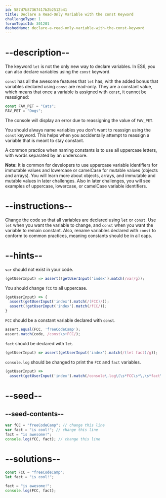```yaml
---
id: 587d7b87367417b2b2512b41
title: Declare a Read-Only Variable with the const Keyword
challengeType: 1
forumTopicId: 301201
dashedName: declare-a-read-only-variable-with-the-const-keyword
---
```


# --description--

The keyword `let` is not the only new way to declare variables. In ES6, you can also declare variables using the `const` keyword.

`const` has all the awesome features that `let` has, with the added bonus that variables declared using `const` are read-only. They are a constant value, which means that once a variable is assigned with `const`, it cannot be reassigned:

```js
const FAV_PET = "Cats";
FAV_PET = "Dogs";
```

The console will display an error due to reassigning the value of `FAV_PET`.

You should always name variables you don't want to reassign using the `const` keyword. This helps when you accidentally attempt to reassign a variable that is meant to stay constant.

A common practice when naming constants is to use all uppercase letters, with words separated by an underscore.

**Note:** It is common for developers to use uppercase variable identifiers for immutable values and lowercase or camelCase for mutable values (objects and arrays). You will learn more about objects, arrays, and immutable and mutable values in later challenges. Also in later challenges, you will see examples of uppercase, lowercase, or camelCase variable identifiers.

# --instructions--

Change the code so that all variables are declared using `let` or `const`. Use `let` when you want the variable to change, and `const` when you want the variable to remain constant. Also, rename variables declared with `const` to conform to common practices, meaning constants should be in all caps.

# --hints--

`var` should not exist in your code.

```js
(getUserInput) => assert(!getUserInput('index').match(/var/g));
```

You should change `fCC` to all uppercase.

```js
(getUserInput) => {
  assert(getUserInput('index').match(/(FCC)/));
  assert(!getUserInput('index').match(/fCC/));
}
```

`FCC` should be a constant variable declared with `const`.

```js
assert.equal(FCC, 'freeCodeCamp');
assert.match(code, /const\s+FCC/);
```

`fact` should be declared with `let`.

```js
(getUserInput) => assert(getUserInput('index').match(/(let fact)/g));
```

`console.log` should be changed to print the `FCC` and `fact` variables.

```js
(getUserInput) =>
  assert(getUserInput('index').match(/console\.log\(\s*FCC\s*\,\s*fact\s*\)\s*;?/g));
```

# --seed--

## --seed-contents--

```js
var fCC = "freeCodeCamp"; // change this line
var fact = "is cool!"; // change this line
fact = "is awesome!";
console.log(fCC, fact); // change this line
```

# --solutions--

```js
const FCC = "freeCodeCamp";
let fact = "is cool!";

fact = "is awesome!";
console.log(FCC, fact);
```
